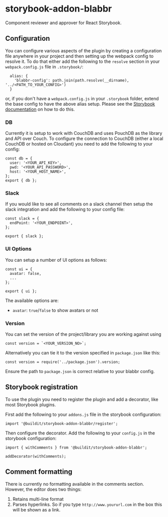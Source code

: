 # storybook-addon-blabbr

Component reviewer and approver for React Storybook.

## Configuration

You can configure various aspects of the plugin by creating a configuration file anywhere in your project and then setting up the webpack config to resolve it. To do that either add the following to the `resolve` section in your `webpack.config.js` file in `.storybook/`:

```
  alias: {
    'blabbr-config': path.join(path.resolve(__dirname), '../<PATH_TO_YOUR_CONFIG>')
  }
```

or, if you don't have a `webpack.config.js` in your `.storybook` folder, extend the base config to have the above alias setup. Please see the
[Storybook documentation](https://getstorybook.io/docs/react-storybook/configurations/custom-webpack-config#full-control-mode) on how to do this.

### DB

Currently it is setup to work with CouchDB and uses PouchDB as the library and API over Couch. To configure the connection to CouchDB (either a local CouchDB or hosted on Cloudant) you need to add the following to your config:

```
const db = {
  user: '<YOUR_API_KEY>',
  pwd: '<YOUR_API_PASSWORD>',
  host: '<YOUR_HOST_NAME>',
};
export { db };
```

### Slack

If you would like to see all comments on a slack channel then setup the slack integration and add the following to your config file:

```
const slack = {
  endPoint: '<YOUR_ENDPOINT>',
};

export { slack };

```

### UI Options

You can setup a number of UI options as follows:

```
const ui = {
  avatar: false,
  ...
};

export { ui };
```

The available options are:
- `avatar`: `true`/`false` to show avatars or not

### Version

You can set the version of the project/library you are working against using

```
const version = `<YOUR_VERSION_NO>`;
```

Alternatively you can tie it to the version specified in `package.json` like this:

```
const version = require('../package.json').version;
```

Ensure the path to `package.json` is correct relative to your blabbr config.

## Storybook registration

To use the plugin you need to register the plugin and add a decorator, like most Storybook plugins.

First add the following to your `addons.js` file in the storybook configuration:

`import '@buildit/storybook-addon-blabbr/register';`

Then configure the decorator. Add the following to your `config.js` in the storybook configuration:

```
import { withComments } from '@buildit/storybook-addon-blabbr';

addDecorator(withComments);
```

## Comment formatting

There is currently no formatting available in the comments section. However, the editor does two things:

1. Retains multi-line format
2. Parses hyperlinks. So if you type `http://www.yoururl.com` in the box this will be shown as a link.
